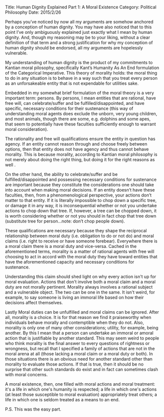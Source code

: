 Title: Human Dignity Explained Part 1: A Moral Existence
Category: Political Philosophy
Date: 2015/2/26

Perhaps you’ve noticed by now all my arguments are somehow anchored by a conception of human dignity. You may have also noticed that to this point I’ve only ambiguously explained just exactly what I mean by human dignity. And, though my reasoning may be to your liking, without a clear definition of that term and a strong justification for why my conception of human dignity should be endorsed, all my arguments are hopelessly vulnerable.

My understanding of human dignity is the product of my commitments to Kantian moral pilosophy, specifically Kant’s Humanity As An End formulation of the Categorical Imperative. This theory of morality holds: the moral thing to do in any situation is to behave in a way such that you treat every person as an unforsakeable entity that is not expendable for utilities sake.

Embedded in my somewhat brief formulation of the moral theory is a very important term: persons. By persons, I mean entities that are rational, have free will, can celebrate/suffer and be fulfilled/disappointed, and have specific, necessary conditions for their sustenance (this way of understanding moral agents does exclude the unborn, very young children, and most animals, though there are some, e.g. dolphins and some apes, that seem to potentially have these faculties sufficiently enough to warrant moral consideration).

The rationality and free will qualifications ensure the entity in question has agency. If an entity cannot reason through and choose freely between options, then that entity does not have agency and thus cannot behave morality. This is because morality, according to Kantian moral philosophy is not merely about doing the right thing, but doing it for the right reasons as well .

On the other hand, the ability to celebrate/suffer and be fulfilled/disappointed and possessing necessary conditions for sustenance are important because they constitute the considerations one should take into account when making moral decisions. If an entity doesn’t have these faculties, then, from a phenomenological perspective, your actions don’t matter to that entity. If it is literally impossible to chop down a specific tree, or damage it in any way, it is inconsequential whether or not you undertake actions to chop down that tree. If, however, a tree can be chopped down, it is worth considering whether or not you should in fact chop that tree down (substitute tree for person...note: don’t chop people down).

These qualifications are necessary because they shape the reciprocal relationship between moral duty (i.e. obligation to do or not do) and moral claims (i.e. right to receive or have someone forebear). Everywhere there is a moral claim there is a moral duty and vice-versa. Cached in the aforementioned terms, morality is a matter of rational agents with free will choosing to act in accord with the moral duty they have toward entities that have the aforementioned capacity and necessary conditions for sustenance.

Understanding this claim should shed light on why every action isn't up for moral evaluation. Actions that don't involve both a moral claim and a moral duty are not morally pertinent. Morality always involves a rational subject and a vulnerable object. The two can be one in the same. It isn't weird, for example, to say someone is living an immoral life based on how their decisions affect themselves.

Lastly Moral duties can be unfulfilled and moral claims can be ignored. After all, morality is a choice. It is for that reason we find it praiseworthy when individuals behave morally and contemptible when they do not. Also, morality is only one of many other considerations; utility, for example, being another. By this I mean that a person can undertake an immoral or amoral action that is justifiable by another standard. This may seem weird to people who think morality is the final answer to every questions of rightness or wrongness, but recall that I specified a family of actions that are not in the moral arena at all (those lacking a moral claim or a moral duty or both). In those situations there is an obvious need for another standard other than morality to evaluate those actions. If that is true, then it should be no surprise that other such standards do exist and in fact can sometimes clash with moral concerns.

A moral existence, then, one filled with moral actions and moral treatment: it's a life in which one's humanity is respected; a life in which one's actions (at least those susceptible to moral evaluation) appropriately treat others; a life in which one is seldom treated as a means to an end. 

P.S. This was the easy part.

